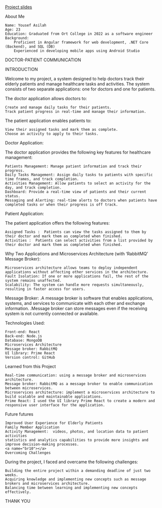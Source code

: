 <a name="br1"></a>
<a href="https://docs.google.com/presentation/d/1x5JF86bZdxHHt35I0V3HT3M1zPy9zIjH/edit#slide=id.p8">Project slides</a>
<a name="br1"></a>

<a name="br1"></a>
About Me

    Name: Yousef Asilah
    Age: 23
    Education: Graduated from Ort College in 2022 as a software engineer
    Background:
        Proficient in Angular framework for web development, .NET Core (Backend), and SQL (DB)
        Experienced in developing mobile apps using Android Studio

<a name="br2"></a>
DOCTOR-PATIENT COMMUNICATION

<a name="br3"></a>
INTRODUCTION

Welcome to my project, a system designed to help doctors track their elderly patients and manage healthcare tasks and activities. The system consists of two separate applications: one for doctors and one for patients.

The doctor application allows doctors to:

    Create and manage daily tasks for their patients.
    Track patient progress in real-time and manage their information.

The patient application enables patients to:

    View their assigned tasks and mark them as complete.
    Choose an activity to apply to their tasks.

<a name="br4"></a>
Doctor Application:

The doctor application provides the following key features for healthcare management:

    Patients Management: Manage patient information and track their progress.
    Daily Tasks Management: Assign daily tasks to patients with specific time frames, and track completion.
    Activities Management: Allow patients to select an activity for the day, and track completion.
    Dashboard: Provide a real-time view of patients and their current status.
    Messaging and Alerting: real-time alerts to doctors when patients have completed tasks or when their progress is off track.

<a name="br5"></a>
Patient Application:

The patient application offers the following features:

    Assigned Tasks :  Patients can view the tasks assigned to them by their doctor and mark them as completed when finished.
    Activities :  Patients can select activities from a list provided by their doctor and mark them as completed when finished.

<a name="br6"></a>
Why Two Applications and Microservices Architecture (with ‘RabbitMQ’ Message Broker):

    Microservices architecture allows teams to deploy independent applications without affecting other services in the architecture.
    Fault Isolation: If one or more applications fail, the rest of the system remains unaffected.
    Scalability: The system can handle more requests simultaneously, resulting in faster access for users.

Message Broker:
.A message broker is software that enables applications, systems, and services to communicate with each other and exchange information.
.Message broker can store messages even if the receiving system is not currently connected or available.

<a name="br7"></a>
Technologies Used:

    Front-end: React
    Back-end: Node.js
    Database: MongoDB
    Microservices Architecture
    Message broker: RabbitMQ
    UI library: Prime React
    Version control: GitHub

<a name="br8"></a>
 Learned from this Project


    Real-time communication: using a message broker and microservices architecture.
    Message broker: RabbitMQ as a message broker to enable communication between microservices.
    Microservices architecture: implement a microservices architecture to build scalable and maintainable applications.
    Prime React: I used the UI library Prime React to create a modern and responsive user interface for the application.

<a name="br10"></a>
Future futures 


    Improved User Experience for Elderly Patients
    Family Member Application
    Activity Management:  videos, photos, and location data to patient activities
    statistics and analytics capabilities to provide more insights and improve decision-making processes.
    <a name="br10"></a>
    Overcoming Challenges

During the project, I faced and overcame the following challenges:

    Building the entire project within a demanding deadline of just two weeks.
    Acquiring knowledge and implementing new concepts such as message brokers and microservices architecture.
    Balancing time between learning and implementing new concepts effectively.

<a name="br11"></a>
THANK YOU
